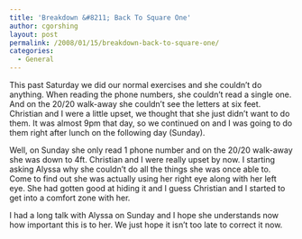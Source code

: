 ```yaml
---
title: 'Breakdown &#8211; Back To Square One'
author: cgorshing
layout: post
permalink: /2008/01/15/breakdown-back-to-square-one/
categories:
  - General
---
```

This past Saturday we did our normal exercises and she couldn&#8217;t do anything. When reading the phone numbers, she couldn&#8217;t read a single one. And on the 20/20 walk-away she couldn&#8217;t see the letters at six feet. Christian and I were a little upset, we thought that she just didn&#8217;t want to do them. It was almost 9pm that day, so we continued on and I was going to do them right after lunch on the following day (Sunday).

Well, on Sunday she only read 1 phone number and on the 20/20 walk-away she was down to 4ft. Christian and I were really upset by now. I starting asking Alyssa why she couldn&#8217;t do all the things she was once able to. Come to find out she was actually using her right eye along with her left eye. She had gotten good at hiding it and I guess Christian and I started to get into a comfort zone with her.

I had a long talk with Alyssa on Sunday and I hope she understands now how important this is to her. We just hope it isn&#8217;t too late to correct it now.
